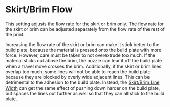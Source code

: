 Skirt/Brim Flow
====
This setting adjusts the flow rate for the skirt or brim only. The flow rate for the skirt or brim can be adjusted separately from the flow rate of the rest of the print.

Increasing the flow rate of the skirt or brim can make it stick better to the build plate, because the material is pressed onto the build plate with more force. However, care must be taken to not overextrude too much. If the material sticks out above the brim, the nozzle can tear it off the build plate when a travel move crosses the brim. Additionally, if the skirt or brim lines overlap too much, some lines will not be able to reach the build plate because they are blocked by overly wide adjacent lines. This can be detrimental to the adhesion to the build plate. Instead, the [Skirt/Brim Line Width](skirt_brim_line_width.md) can get the same effect of pushing down harder on the build plate, but spaces the lines out further as well so that they can all stick to the build plate.